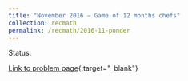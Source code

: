 ```yaml
---
title: "November 2016 – Game of 12 months chefs"
collection: recmath
permalink: /recmath/2016-11-ponder
---
```

Status:

[Link to problem page](https://research.ibm.com/haifa/ponderthis/challenges/November2016.html){:target="_blank"}
